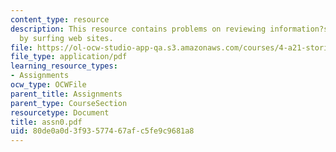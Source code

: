 ```yaml
---
content_type: resource
description: This resource contains problems on reviewing information?s on camera
  by surfing web sites.
file: https://ol-ocw-studio-app-qa.s3.amazonaws.com/courses/4-a21-stories-without-words-photographing-the-first-year-fall-2006/80de0a0d3f93577467afc5fe9c9681a8_assn0.pdf
file_type: application/pdf
learning_resource_types:
- Assignments
ocw_type: OCWFile
parent_title: Assignments
parent_type: CourseSection
resourcetype: Document
title: assn0.pdf
uid: 80de0a0d-3f93-5774-67af-c5fe9c9681a8
---
```

